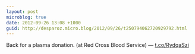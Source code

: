 ```yaml
---
layout: post
microblog: true
date: 2012-09-26 13:08 +1000
guid: http://desparoz.micro.blog/2012/09/26/t250794062720929792.html
---
```

Back for a plasma donation. (at Red Cross Blood Service) — [t.co/RydqaSzi](http://t.co/RydqaSzi)

